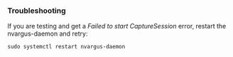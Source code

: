 ### Troubleshooting

If you are testing and get a *Failed to start CaptureSession* error, restart the nvargus-daemon and retry:

`sudo systemctl restart nvargus-daemon`